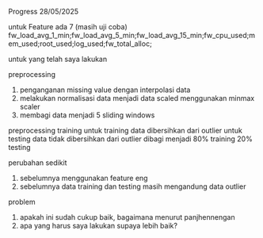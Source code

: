 Progress 28/05/2025

untuk Feature ada 7 (masih uji coba)
fw_load_avg_1_min;fw_load_avg_5_min;fw_load_avg_15_min;fw_cpu_used;mem_used;root_used;log_used;fw_total_alloc;

untuk yang telah saya lakukan 

preprocessing
1. penganganan missing value dengan interpolasi data
2. melakukan normalisasi data menjadi data scaled menggunakan minmax scaler
3. membagi data menjadi 5 sliding windows

preprocessing training
untuk training data dibersihkan dari outlier
untuk testing data tidak dibersihkan dari outlier 
dibagi menjadi 80% training 20% testing

perubahan sedikit
1. sebelumnya menggunakan feature eng
2. sebelumnya data training dan testing masih mengandung data outlier

problem 
1. apakah ini sudah cukup baik, bagaimana menurut panjhennengan
2. apa yang harus saya lakukan supaya lebih baik?
